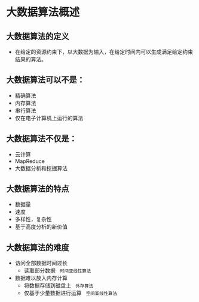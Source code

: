 # 大数据算法概述

## 大数据算法的定义
*    在给定的资源约束下，以大数据为输入，在给定时间内可以生成满足给定约束结果的算法。
    
## 大数据算法可以不是：
* 精确算法
* 内存算法
* 串行算法
* 仅在电子计算机上运行的算法
## 大数据算法不仅是：
* 云计算
* MapReduce
* 大数据分析和挖掘算法

## 大数据算法的特点
* 数据量
* 速度
* 多样性，复杂性
* 基于高度分析的新价值


## 大数据算法的难度

* 访问全部数据时间过长
    * 读取部分数据                    &nbsp;    `时间亚线性算法` 
* 数据难以放入内存计算
    * 将数据存储到磁盘上               &nbsp;    `外存算法`  
    * 仅基于少量数据进行运算           &nbsp;    `空间亚线性算法`    